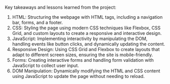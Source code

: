 Key takeaways and lessons learned from the project:
1. HTML: Structuring the webpage with HTML tags, including a navigation bar, forms, and a footer.
2. CSS: Styling the page using modern CSS techniques like Flexbox, CSS Grid, and custom layouts to create a responsive and interactive design.
3. JavaScript: Implementing interactivity by manipulating the DOM, handling events like button clicks, and dynamically updating the content.
4. Responsive Design: Using CSS Grid and Flexbox to create layouts that adapt to different screen sizes, ensuring the site is mobile-friendly.
5. Forms: Creating interactive forms and handling form validation with JavaScript to collect user input.
6. DOM Manipulation: Dynamically modifying the HTML and CSS content using JavaScript to update the page without needing to reload.
